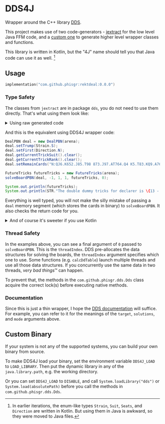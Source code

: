 # DDS4J

Wrapper around the C++ library [DDS](https://github.com/dds-bridge/dds).

This project makes use of two code-generators -
[jextract](https://jdk.java.net/jextract/) for the low level Java FFM code, and
a [custom one](../buildSrc/src/main/kotlin/com/github/phisgr/dds/GenerateTask.kt)
to generate higher level wrapper classes and functions.

This library is written in Kotlin,
but the "4J" name should tell you that Java code can use it as well. [^1]

[^1]: In earlier iterations, the enum-like types
`Strain`, `Suit`, `Seats`, and `Direction` are written in Kotlin.
But using them in Java is awkward, so they were moved to Java files.

## Usage

```kotlin
implementation("com.github.phisgr:rektdeal:0.0.0")
```

### Type Safety

The classes from `jextract` are in package `dds`,
you do not need to use them directly.
That's what using them look like:

<details>
<summary>Using raw generated code</summary>

```java
MemorySegment deal = dealPBN.allocate(arena);
dealPBN.trump$set(deal, 0);
dealPBN.first$set(deal, 0);
dealPBN.currentTrickSuit$slice(deal).fill((byte) 0);
dealPBN.currentTrickRank$slice(deal).fill((byte) 0);
dealPBN.remainCards$slice(deal)
        .setUtf8String(0, "N:QJ6.K652.J85.T98 873.J97.AT764.Q4 K5.T83.KQ9.A7652 AT942.AQ4.32.KJ3");

MemorySegment ftMemory = futureTricks.allocate(arena);
int returnCode = SolveBoardPBN(deal, -1, 1, 1, ftMemory, 0);
if (returnCode != 1) throw new IllegalArgumentException(STR."Got return code \{returnCode}");

int trickCount = 13 - futureTricks.score$slice(ftMemory).get(ValueLayout.JAVA_INT, 0);

System.out.println(STR."The double dummy tricks for declarer is \{trickCount}" );
```

</details>

And this is the equivalent using DDS4J wrapper code:

```java
DealPBN deal = new DealPBN(arena);
deal.setTrump(Strain.S);
deal.setFirst(Direction.N);
deal.getCurrentTrickSuit().clear();
deal.getCurrentTrickRank().clear();
deal.setRemainCards("N:QJ6.K652.J85.T98 873.J97.AT764.Q4 K5.T83.KQ9.A7652 AT942.AQ4.32.KJ3");

FutureTricks futureTricks = new FutureTricks(arena);
solveBoardPBN(deal, -1, 1, 1, futureTricks, 0);

System.out.println(futureTricks);
System.out.println(STR."The double dummy tricks for declarer is \{13 - futureTricks.getScore().get(0)}" );
```

Everything is well typed, you will not make the silly mistake of
passing a `deal` memory segment (which stores the cards in binary) to `solveBoardPBN`.
It also checks the return code for you.

<details>
<summary>And of course it's sweeter if you use Kotlin</summary>

```kotlin
val deal = DealPBN(arena)
deal.trump = S // property access syntax
deal.first = NORTH
deal.currentTrickSuit.memory.clear()
deal.currentTrickRank.memory.clear()
deal.remainCards = "N:QJ6.K652.J85.T98 873.J97.AT764.Q4 K5.T83.KQ9.A7652 AT942.AQ4.32.KJ3"

val futureTricks = FutureTricks(arena)
solveBoardPBN(deal, target = -1, solutions = 1, mode = 1, futureTricks, thrId = 0) // named arguments

println(futureTricks)
println("The double dummy tricks for declarer is ${13 - futureTricks.score[0]}") // indexed access operator
```

</details>

### Thread Safety

In the examples above, you can see a final argument of `0` passed to `solveBoardPBN`.
This is the `threadIndex`. DDS pre-allocates the data structures for solving the boards,
the `threadIndex` argument specifies which one to use.
Some functions (e.g. `calcDdTable`) launch multiple threads and use all those data structures.
If you concurrently use the same data in two threads, *very bad things*™ can happen.

To prevent that, the methods in the `com.github.phisgr.dds.Dds` class
acquire the correct lock(s) before executing native methods.

### Documentation

Since this is just a thin wrapper, I hope the [DDS documentation](
https://github.com/dds-bridge/dds/blob/develop/doc/dll-description.md) will suffice.
For example, you can refer to it for the meanings of the
`target`, `solutions`, and `mode` arguments above.

## Custom Binary

If your system is not any of the supported systems,
you can build your own binary from source.

To make DDS4J load your binary,
set the environment variable `DDS4J_LOAD` to `LOAD_LIBRARY`.
Then put the dynamic library in any of the `java.library.path`,
e.g. the working directory.

Or you can set `DDS4J_LOAD` to `DISABLE`,
and call `System.loadLibrary("dds")` or `System.load(absolutePath)`
before you call the methods in `com.github.phisgr.dds.Dds`.
